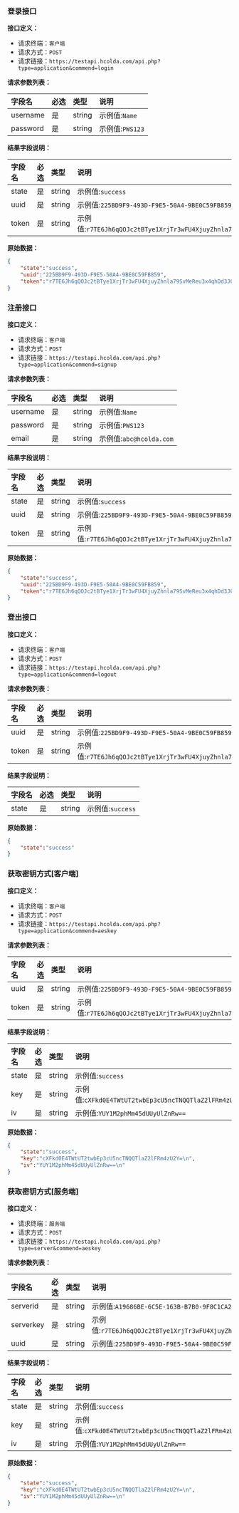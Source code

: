 ### 登录接口
**接口定义：**
- 请求终端：`客户端`
- 请求方式：`POST`
- 请求链接：`https://testapi.hcolda.com/api.php?type=application&commend=login`

**请求参数列表：**

|字段名|必选|类型|说明|
|:---|:---|:---|:---|
|username|是|string|示例值:`Name`|
|password|是|string|示例值:`PWS123`|

**结果字段说明：**

|字段名|必选|类型|说明|
|:---|:---|:---|:---|
|state|是|string|示例值:`success`|
|uuid|是|string|示例值:`225BD9F9-493D-F9E5-50A4-9BE0C59FB859`|
|token|是|string|示例值:`r7TE6Jh6qQOJc2tBTye1XrjTr3wFU4XjuyZhnla79SvMeReu3x...`|

**原始数据：**
```json
{
    "state":"success",
    "uuid":"225BD9F9-493D-F9E5-50A4-9BE0C59FB859",
    "token":"r7TE6Jh6qQOJc2tBTye1XrjTr3wFU4XjuyZhnla79SvMeReu3x4qhDd3J08HtHVj"
}
```

### 注册接口
**接口定义：**
- 请求终端：`客户端`
- 请求方式：`POST`
- 请求链接：`https://testapi.hcolda.com/api.php?type=application&commend=signup`

**请求参数列表：**

|字段名|必选|类型|说明|
|:---|:---|:---|:---|
|username|是|string|示例值:`Name`|
|password|是|string|示例值:`PWS123`|
|email|是|string|示例值:`abc@hcolda.com`|

**结果字段说明：**

|字段名|必选|类型|说明|
|:---|:---|:---|:---|
|state|是|string|示例值:`success`|
|uuid|是|string|示例值:`225BD9F9-493D-F9E5-50A4-9BE0C59FB859`|
|token|是|string|示例值:`r7TE6Jh6qQOJc2tBTye1XrjTr3wFU4XjuyZhnla79SvMeReu3x...`|

**原始数据：**
```json
{
    "state":"success",
    "uuid":"225BD9F9-493D-F9E5-50A4-9BE0C59FB859",
    "token":"r7TE6Jh6qQOJc2tBTye1XrjTr3wFU4XjuyZhnla79SvMeReu3x4qhDd3J08HtHVj"
}
```

### 登出接口
**接口定义：**
- 请求终端：`客户端`
- 请求方式：`POST`
- 请求链接：`https://testapi.hcolda.com/api.php?type=application&commend=logout`

**请求参数列表：**

|字段名|必选|类型|说明|
|:---|:---|:---|:---|
|uuid|是|string|示例值:`225BD9F9-493D-F9E5-50A4-9BE0C59FB859`|
|token|是|string|示例值:`r7TE6Jh6qQOJc2tBTye1XrjTr3wFU4XjuyZhnla79SvMeReu3x...`|

**结果字段说明：**

|字段名|必选|类型|说明|
|:---|:---|:---|:---|
|state|是|string|示例值:`success`|

**原始数据：**
```json
{
    "state":"success"
}
```

### 获取密钥方式[客户端]
**接口定义：**
- 请求终端：`客户端`
- 请求方式：`POST`
- 请求链接：`https://testapi.hcolda.com/api.php?type=application&commend=aeskey`

**请求参数列表：**

|字段名|必选|类型|说明|
|:---|:---|:---|:---|
|uuid|是|string|示例值:`225BD9F9-493D-F9E5-50A4-9BE0C59FB859`|
|token|是|string|示例值:`r7TE6Jh6qQOJc2tBTye1XrjTr3wFU4XjuyZhnla79SvMeReu3x...`|

**结果字段说明：**

|字段名|必选|类型|说明|
|:---|:---|:---|:---|
|state|是|string|示例值:`success`|
|key|是|string|示例值:`cXFkd0E4TWtUT2twbEp3cU5ncTNQQTlaZ2lFRm4zU2Y=`|
|iv|是|string|示例值:`YUY1M2phMm45dUUyUlZnRw==`|

**原始数据：**
```json
{
    "state":"success",
    "key":"cXFkd0E4TWtUT2twbEp3cU5ncTNQQTlaZ2lFRm4zU2Y=\n",
    "iv":"YUY1M2phMm45dUUyUlZnRw==\n"
}
```

### 获取密钥方式[服务端]
**接口定义：**
- 请求终端：`服务端`
- 请求方式：`POST`
- 请求链接：`https://testapi.hcolda.com/api.php?type=server&commend=aeskey`

**请求参数列表：**

|字段名|必选|类型|说明|
|:---|:---|:---|:---|
|serverid|是|string|示例值:`A19686BE-6C5E-163B-B7B0-9F8C1CA2694B`|
|serverkey|是|string|示例值:`r7TE6Jh6qQOJc2tBTye1XrjTr3wFU4XjuyZhnla79SvMeReu3x...`|
|uuid|是|string|示例值:`225BD9F9-493D-F9E5-50A4-9BE0C59FB859`|

**结果字段说明：**

|字段名|必选|类型|说明|
|:---|:---|:---|:---|
|state|是|string|示例值:`success`|
|key|是|string|示例值:`cXFkd0E4TWtUT2twbEp3cU5ncTNQQTlaZ2lFRm4zU2Y=`|
|iv|是|string|示例值:`YUY1M2phMm45dUUyUlZnRw==`|

**原始数据：**
```json
{
    "state":"success",
    "key":"cXFkd0E4TWtUT2twbEp3cU5ncTNQQTlaZ2lFRm4zU2Y=\n",
    "iv":"YUY1M2phMm45dUUyUlZnRw==\n"
}
```